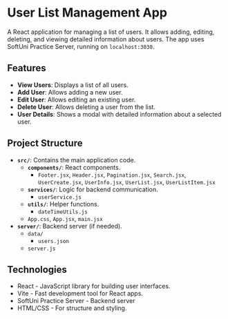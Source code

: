 # User List Management App

A React application for managing a list of users. It allows adding, editing, deleting, and viewing detailed information about users. The app uses SoftUni Practice Server, running on `localhost:3030`.

## Features
- **View Users**: Displays a list of all users.
- **Add User**: Allows adding a new user.
- **Edit User**: Allows editing an existing user.
- **Delete User**: Allows deleting a user from the list.
- **User Details**: Shows a modal with detailed information about a selected user.

## Project Structure
- **`src/`**: Contains the main application code.
  - **`components/`**: React components.
    - `Footer.jsx`, `Header.jsx`, `Pagination.jsx`, `Search.jsx`, `UserCreate.jsx`, `UserInfo.jsx`, `UserList.jsx`, `UserListItem.jsx`
  - **`services/`**: Logic for backend communication.
    - `userService.js`
  - **`utils/`**: Helper functions.
    - `dateTimeUtils.js`
  - `App.css`, `App.jsx`, `main.jsx`
- **`server/`**: Backend server (if needed).
  - `data/`
    - `users.json`
  -  `server.js`

## Technologies
- React - JavaScript library for building user interfaces.
- Vite - Fast development tool for React apps.
- SoftUni Practice Server - Backend server
- HTML/CSS - For structure and styling.